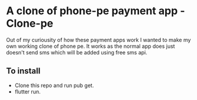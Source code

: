 # A clone of phone-pe payment app - Clone-pe

Out of my curiousity of how these payment apps work I wanted to make my own working clone of phone pe.
It works as the normal app does just doesn't send sms which will be added using free sms api.

## To install

- Clone this repo and run pub get.
- flutter run.
